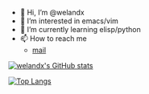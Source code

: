 - 👋 Hi, I’m @welandx
- 👀 I’m interested in emacs/vim
- 🌱 I’m currently learning elisp/python
- 📫 How to reach me
  - [mail](welandx@gmail.com)

[![welandx's GitHub stats](https://github-readme-stats.vercel.app/api?username=welandx)](https://github.com/anuraghazra/github-readme-stats)

[![Top Langs](https://github-readme-stats.vercel.app/api/top-langs/?username=welandx&exclude_repo=emacs-application-framework,pywm,eaf-mindmap,zhuiyue,haikus,welandx.github.io,bento,guixiangren,oldhexo,eleline.vim&layout=donut)](https://github.com/anuraghazra/github-readme-stats)
<!---
welandx/welandx is a ✨ special ✨ repository because its `README.md` (this file) appears on your GitHub profile.
You can click the Preview link to take a look at your changes.
--->
